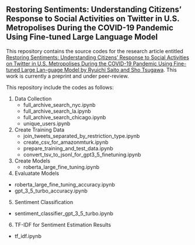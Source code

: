 ## Restoring Sentiments: Understanding Citizens’ Response to Social Activities on Twitter in U.S. Metropolises During the COVID-19 Pandemic Using Fine-tuned Large Language Model

This repository contains the source codes for the research article entitled [Restoring Sentiments: Understanding Citizens’ Response to Social Activities on Twitter in U.S. Metropolises During the COVID-19 Pandemic Using Fine-tuned Large Lan-guage Model by Ryuichi Saito and Sho Tsugawa](https://doi.org/10.2196/preprints.63824). This work is currently a preprint and under peer-review.

This repository include the codes as follows:
1. Data Collection
   - full_archive_search_nyc.ipynb
   - full_archive_search_la.ipynb
   - full_archive_search_chicago.ipynb
   - unique_users.ipynb
2. Create Training Data
   - join_tweets_separated_by_restriction_type.ipynb
   - create_csv_for_amazonmturk.ipynb
   - prepare_training_and_test_data.ipynb
   - convert_tsv_to_jsonl_for_gpt3_5_finetuning.ipynb
3. Create Models
   - roberta_large_fine_tuning.ipynb
4. Evaluatate Models
  - roberta_large_fine_tuning_accuracy.ipynb
  - gpt_3_5_turbo_accuracy.ipynb
5. Sentiment Classification
  - sentiment_classifier_gpt_3_5_turbo.ipynb 
6. TF-IDF for Sentiment Estimation Results
  - tf_idf.ipynb

